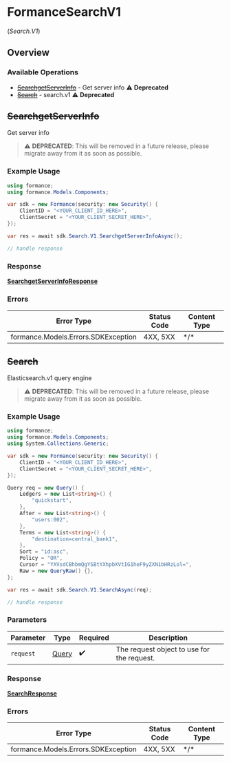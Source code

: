 # FormanceSearchV1
(*Search.V1*)

## Overview

### Available Operations

* [~~SearchgetServerInfo~~](#searchgetserverinfo) - Get server info :warning: **Deprecated**
* [~~Search~~](#search) - search.v1 :warning: **Deprecated**

## ~~SearchgetServerInfo~~

Get server info

> :warning: **DEPRECATED**: This will be removed in a future release, please migrate away from it as soon as possible.

### Example Usage

```csharp
using formance;
using formance.Models.Components;

var sdk = new Formance(security: new Security() {
    ClientID = "<YOUR_CLIENT_ID_HERE>",
    ClientSecret = "<YOUR_CLIENT_SECRET_HERE>",
});

var res = await sdk.Search.V1.SearchgetServerInfoAsync();

// handle response
```

### Response

**[SearchgetServerInfoResponse](../../Models/Requests/SearchgetServerInfoResponse.md)**

### Errors

| Error Type                          | Status Code                         | Content Type                        |
| ----------------------------------- | ----------------------------------- | ----------------------------------- |
| formance.Models.Errors.SDKException | 4XX, 5XX                            | \*/\*                               |

## ~~Search~~

Elasticsearch.v1 query engine

> :warning: **DEPRECATED**: This will be removed in a future release, please migrate away from it as soon as possible.

### Example Usage

```csharp
using formance;
using formance.Models.Components;
using System.Collections.Generic;

var sdk = new Formance(security: new Security() {
    ClientID = "<YOUR_CLIENT_ID_HERE>",
    ClientSecret = "<YOUR_CLIENT_SECRET_HERE>",
});

Query req = new Query() {
    Ledgers = new List<string>() {
        "quickstart",
    },
    After = new List<string>() {
        "users:002",
    },
    Terms = new List<string>() {
        "destination=central_bank1",
    },
    Sort = "id:asc",
    Policy = "OR",
    Cursor = "YXVsdCBhbmQgYSBtYXhpbXVtIG1heF9yZXN1bHRzLol=",
    Raw = new QueryRaw() {},
};

var res = await sdk.Search.V1.SearchAsync(req);

// handle response
```

### Parameters

| Parameter                                  | Type                                       | Required                                   | Description                                |
| ------------------------------------------ | ------------------------------------------ | ------------------------------------------ | ------------------------------------------ |
| `request`                                  | [Query](../../Models/Components/Query.md)  | :heavy_check_mark:                         | The request object to use for the request. |

### Response

**[SearchResponse](../../Models/Requests/SearchResponse.md)**

### Errors

| Error Type                          | Status Code                         | Content Type                        |
| ----------------------------------- | ----------------------------------- | ----------------------------------- |
| formance.Models.Errors.SDKException | 4XX, 5XX                            | \*/\*                               |